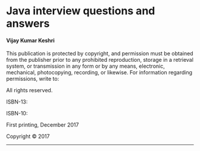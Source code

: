 
# Java interview questions and answers


#### Vijay Kumar Keshri




This publication is protected by copyright, and permission must be obtained from the publisher prior to any prohibited reproduction, storage in a retrieval system, or transmission in any form or by any means, electronic, mechanical, photocopying, recording, or likewise. For information regarding
permissions, write to:

All rights reserved.

ISBN-13: 

ISBN-10:

First printing, December 2017

Copyright © 2017

******
